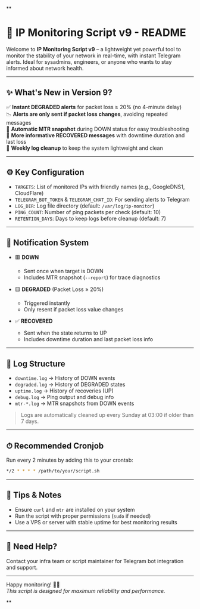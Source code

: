 **
# 🚀 IP Monitoring Script v9 - README

Welcome to **IP Monitoring Script v9** – a lightweight yet powerful tool to monitor the stability of your network in real-time, with instant Telegram alerts. Ideal for sysadmins, engineers, or anyone who wants to stay informed about network health.

---

## ✨ What's New in Version 9?

✅ **Instant DEGRADED alerts** for packet loss ≥ 20% (no 4-minute delay)  
📉 **Alerts are only sent if packet loss changes**, avoiding repeated messages  
📡 **Automatic MTR snapshot** during DOWN status for easy troubleshooting  
🔄 **More informative RECOVERED messages** with downtime duration and last loss  
🧹 **Weekly log cleanup** to keep the system lightweight and clean

---

## ⚙️ Key Configuration

- `TARGETS`: List of monitored IPs with friendly names (e.g., GoogleDNS1, CloudFlare)
- `TELEGRAM_BOT_TOKEN` & `TELEGRAM_CHAT_ID`: For sending alerts to Telegram
- `LOG_DIR`: Log file directory (default: `/var/log/ip-monitor`)
- `PING_COUNT`: Number of ping packets per check (default: 10)
- `RETENTION_DAYS`: Days to keep logs before cleanup (default: 7)

---

## 🔔 Notification System

- 🟥 **DOWN**  
  - Sent once when target is DOWN  
  - Includes MTR snapshot (`--report`) for trace diagnostics

- 🟨 **DEGRADED** (Packet Loss ≥ 20%)  
  - Triggered instantly  
  - Only resent if packet loss value changes

- ✅ **RECOVERED**  
  - Sent when the state returns to UP  
  - Includes downtime duration and last packet loss info

---

## 📁 Log Structure

- `downtime.log` → History of DOWN events  
- `degraded.log` → History of DEGRADED states  
- `uptime.log` → History of recoveries (UP)  
- `debug.log` → Ping output and debug info  
- `mtr-*.log` → MTR snapshots from DOWN events  

> Logs are automatically cleaned up every Sunday at 03:00 if older than 7 days.

---

## ⏱ Recommended Cronjob

Run every 2 minutes by adding this to your crontab:

```bash
*/2 * * * * /path/to/your/script.sh
```

---

## 📌 Tips & Notes

- Ensure `curl` and `mtr` are installed on your system
- Run the script with proper permissions (`sudo` if needed)
- Use a VPS or server with stable uptime for best monitoring results

---

## 💬 Need Help?

Contact your infra team or script maintainer for Telegram bot integration and support.

---

Happy monitoring! 📡🔧  
_This script is designed for maximum reliability and performance._

**
